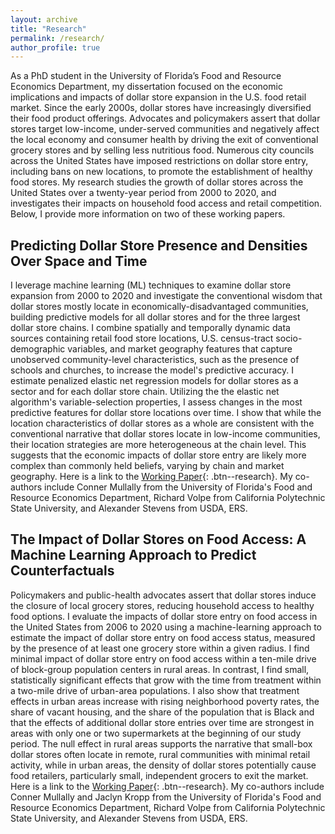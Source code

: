```yaml
---
layout: archive
title: "Research"
permalink: /research/
author_profile: true
---
```


As a PhD student in the University of Florida’s Food and Resource Economics Department, my dissertation focused on the economic implications and impacts of dollar store expansion in the U.S. food retail market. Since the early 2000s, dollar stores have increasingly diversified their food product offerings. Advocates and policymakers assert that dollar stores target low-income, under-served communities and negatively affect the local economy and consumer health by driving the exit of conventional grocery stores and by selling less nutritious food. Numerous city councils across the United States have imposed restrictions on dollar store entry, including bans on new locations, to promote the establishment of healthy food stores. My research studies the growth of dollar stores across the United States over a twenty-year period from 2000 to 2020, and investigates their impacts on household food access and retail competition. Below, I provide more information on two of these working papers. 

## Predicting Dollar Store Presence and Densities Over Space and Time

I leverage machine learning (ML) techniques to examine dollar store expansion from 2000 to 2020 and investigate the conventional wisdom that dollar stores mostly locate in economically-disadvantaged communities, building predictive models for all dollar stores and for the three largest dollar store chains. I combine spatially and temporally dynamic data sources containing retail food store locations, U.S. census-tract socio-demographic variables, and market geography features that capture unobserved community-level characteristics, such as the presence of schools and churches, to increase the model's predictive accuracy. I estimate penalized elastic net regression models for dollar stores as a sector and for each dollar store chain. Utilizing the the elastic net algorithm's variable-selection properties, I assess changes in the most predictive features for dollar store locations over time. I show that while the location characteristics of dollar stores as a whole are consistent with the conventional narrative that dollar stores locate in low-income communities, their location strategies are more heterogeneous at the chain level. This suggests that the economic impacts of dollar store entry are likely more complex than commonly held beliefs, varying by chain and market geography.  Here is a link to the [Working Paper](/files/papers/predicting_dollar_store_entries_and_densities_over_space_and_time.pdf){: .btn--research}. My co-authors include Conner Mullally from the University of Florida's Food and Resource Economics Department, Richard Volpe from California Polytechnic State University, and Alexander Stevens from USDA, ERS.

## The Impact of Dollar Stores on Food Access: A Machine Learning Approach to Predict Counterfactuals 

Policymakers and public-health advocates assert that dollar stores induce the closure of local grocery stores, reducing household access to healthy food options. I evaluate the impacts of dollar store entry on food access in the United States from 2006 to 2020 using a machine-learning approach to estimate the impact of dollar store entry on food access status, measured by the presence of at least one grocery store within a given radius. I find minimal impact of dollar store entry on food access within a ten-mile drive of block-group population centers in rural areas. In contrast, I find small, statistically significant effects that grow with the time from treatment within a two-mile drive of urban-area populations. I also show that treatment effects in urban areas increase with rising neighborhood poverty rates, the share of vacant housing, and the share of the population that is Black and that the effects of additional dollar store entries over time are strongest in areas with only one or two supermarkets at the beginning of our study period. The null effect in rural areas supports the narrative that small-box dollar stores often locate in remote, rural communities with minimal retail activity, while in urban areas, the density of dollar stores potentially cause food retailers, particularly small, independent grocers to exit the market. Here is a link to the [Working Paper](/files/papers/dollar_stores_and_food_access.pdf){: .btn--research}. My co-authors include Conner Mullally and Jaclyn Kropp from the University of Florida's Food and Resource Economics Department, Richard Volpe from California Polytechnic State University, and Alexander Stevens from USDA, ERS. 
